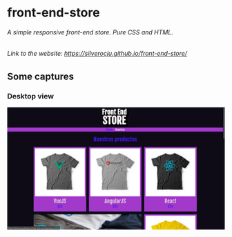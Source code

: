 # front-end-store
###### A simple responsive front-end store. Pure CSS and HTML. 
###### Link to the website: https://silverocju.github.io/front-end-store/

## Some captures
### Desktop view
![Cap1](/captures/cap1.png)

